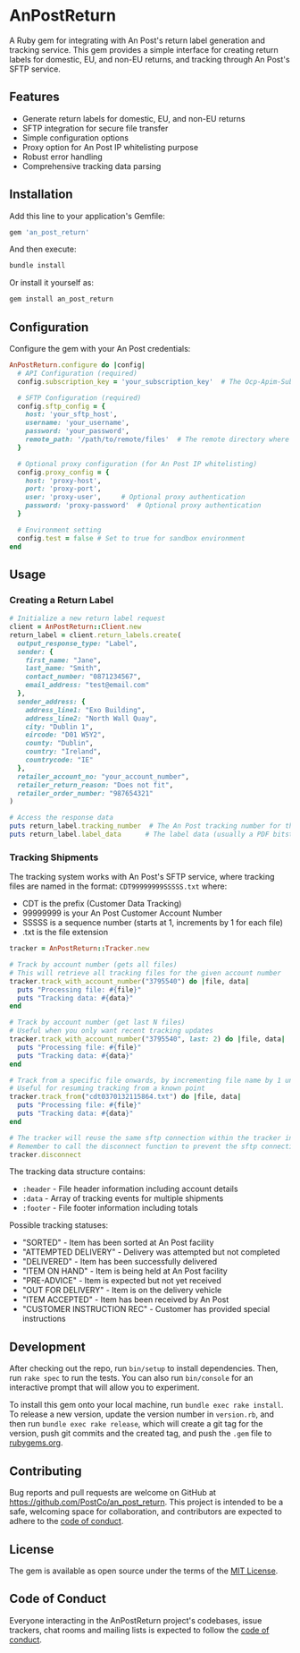 # AnPostReturn

A Ruby gem for integrating with An Post's return label generation and tracking service. This gem provides a simple interface for creating return labels for domestic, EU, and non-EU returns, and tracking through An Post's SFTP service.

## Features

- Generate return labels for domestic, EU, and non-EU returns
- SFTP integration for secure file transfer
- Simple configuration options
- Proxy option for An Post IP whitelisting purpose
- Robust error handling
- Comprehensive tracking data parsing

## Installation

Add this line to your application's Gemfile:

```ruby
gem 'an_post_return'
```

And then execute:

```bash
bundle install
```

Or install it yourself as:

```bash
gem install an_post_return
```

## Configuration

Configure the gem with your An Post credentials:

```ruby
AnPostReturn.configure do |config|
  # API Configuration (required)
  config.subscription_key = 'your_subscription_key'  # The Ocp-Apim-Subscription-Key for authentication

  # SFTP Configuration (required)
  config.sftp_config = {
    host: 'your_sftp_host',
    username: 'your_username',
    password: 'your_password',
    remote_path: '/path/to/remote/files'  # The remote directory where An Post places tracking files
  }

  # Optional proxy configuration (for An Post IP whitelisting)
  config.proxy_config = {
    host: 'proxy-host',
    port: 'proxy-port',
    user: 'proxy-user',     # Optional proxy authentication
    password: 'proxy-password'  # Optional proxy authentication
  }

  # Environment setting
  config.test = false # Set to true for sandbox environment
end
```

## Usage

### Creating a Return Label

```ruby
# Initialize a new return label request
client = AnPostReturn::Client.new
return_label = client.return_labels.create(
  output_response_type: "Label",
  sender: {
    first_name: "Jane",
    last_name: "Smith",
    contact_number: "0871234567",
    email_address: "test@email.com"
  },
  sender_address: {
    address_line1: "Exo Building",
    address_line2: "North Wall Quay",
    city: "Dublin 1",
    eircode: "D01 W5Y2",
    county: "Dublin",
    country: "Ireland",
    countrycode: "IE"
  },
  retailer_account_no: "your_account_number",
  retailer_return_reason: "Does not fit",
  retailer_order_number: "987654321"
)

# Access the response data
puts return_label.tracking_number  # The An Post tracking number for this shipment
puts return_label.label_data      # The label data (usually a PDF bitstream)
```

### Tracking Shipments

The tracking system works with An Post's SFTP service, where tracking files are named in the format:
`CDT99999999SSSSS.txt` where:

- CDT is the prefix (Customer Data Tracking)
- 99999999 is your An Post Customer Account Number
- SSSSS is a sequence number (starts at 1, increments by 1 for each file)
- .txt is the file extension

```ruby
tracker = AnPostReturn::Tracker.new

# Track by account number (gets all files)
# This will retrieve all tracking files for the given account number
tracker.track_with_account_number("3795540") do |file, data|
  puts "Processing file: #{file}"
  puts "Tracking data: #{data}"
end

# Track by account number (get last N files)
# Useful when you only want recent tracking updates
tracker.track_with_account_number("3795540", last: 2) do |file, data|
  puts "Processing file: #{file}"
  puts "Tracking data: #{data}"
end

# Track from a specific file onwards, by incrementing file name by 1 until no file is found
# Useful for resuming tracking from a known point
tracker.track_from("cdt0370132115864.txt") do |file, data|
  puts "Processing file: #{file}"
  puts "Tracking data: #{data}"
end

# The tracker will reuse the same sftp connection within the tracker instance
# Remember to call the disconnect function to prevent the sftp connection stays idle in the memory
tracker.disconnect
```

The tracking data structure contains:

- `:header` - File header information including account details
- `:data` - Array of tracking events for multiple shipments
- `:footer` - File footer information including totals

Possible tracking statuses:

- "SORTED" - Item has been sorted at An Post facility
- "ATTEMPTED DELIVERY" - Delivery was attempted but not completed
- "DELIVERED" - Item has been successfully delivered
- "ITEM ON HAND" - Item is being held at An Post facility
- "PRE-ADVICE" - Item is expected but not yet received
- "OUT FOR DELIVERY" - Item is on the delivery vehicle
- "ITEM ACCEPTED" - Item has been received by An Post
- "CUSTOMER INSTRUCTION REC" - Customer has provided special instructions

## Development

After checking out the repo, run `bin/setup` to install dependencies. Then, run `rake spec` to run the tests. You can also run `bin/console` for an interactive prompt that will allow you to experiment.

To install this gem onto your local machine, run `bundle exec rake install`. To release a new version, update the version number in `version.rb`, and then run `bundle exec rake release`, which will create a git tag for the version, push git commits and the created tag, and push the `.gem` file to [rubygems.org](https://rubygems.org).

## Contributing

Bug reports and pull requests are welcome on GitHub at https://github.com/PostCo/an_post_return. This project is intended to be a safe, welcoming space for collaboration, and contributors are expected to adhere to the [code of conduct](https://github.com/PostCo/an_post_return/blob/main/CODE_OF_CONDUCT.md).

## License

The gem is available as open source under the terms of the [MIT License](https://opensource.org/licenses/MIT).

## Code of Conduct

Everyone interacting in the AnPostReturn project's codebases, issue trackers, chat rooms and mailing lists is expected to follow the [code of conduct](https://github.com/PostCo/an_post_return/blob/main/CODE_OF_CONDUCT.md).

